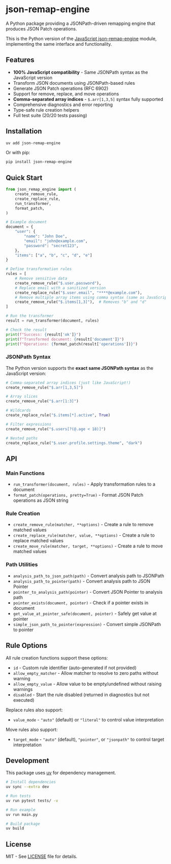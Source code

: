 # json-remap-engine

A Python package providing a JSONPath-driven remapping engine that produces JSON Patch operations.

This is the Python version of the [JavaScript json-remap-engine](../json-remap-engine-js) module, implementing the same interface and functionality.

## Features

- **100% JavaScript compatibility** - Same JSONPath syntax as the JavaScript version
- Transform JSON documents using JSONPath-based rules
- Generate JSON Patch operations (RFC 6902)
- Support for remove, replace, and move operations
- **Comma-separated array indices** - `$.arr[1,3,5]` syntax fully supported
- Comprehensive diagnostics and error reporting
- Type-safe rule creation helpers
- Full test suite (20/20 tests passing)

## Installation

```bash
uv add json-remap-engine
```

Or with pip:

```bash
pip install json-remap-engine
```

## Quick Start

```python
from json_remap_engine import (
    create_remove_rule,
    create_replace_rule,
    run_transformer,
    format_patch,
)

# Example document
document = {
    "user": {
        "name": "John Doe",
        "email": "john@example.com",
        "password": "secret123",
    },
    "items": ["a", "b", "c", "d", "e"]
}

# Define transformation rules
rules = [
    # Remove sensitive data
    create_remove_rule("$.user.password"),
    # Replace email with a sanitized version
    create_replace_rule("$.user.email", "****@example.com"),
    # Remove multiple array items using comma syntax (same as JavaScript!)
    create_remove_rule("$.items[1,3]"),  # Removes "b" and "d"
]

# Run the transformer
result = run_transformer(document, rules)

# Check the result
print(f"Success: {result['ok']}")
print(f"Transformed document: {result['document']}")
print(f"Operations: {format_patch(result['operations'])}")
```

### JSONPath Syntax

The Python version supports the **exact same JSONPath syntax** as the JavaScript version:

```python
# Comma-separated array indices (just like JavaScript!)
create_remove_rule("$.arr[1,3,5]")

# Array slices
create_remove_rule("$.arr[1:3]")

# Wildcards
create_replace_rule("$.items[*].active", True)

# Filter expressions
create_remove_rule("$.users[?(@.age < 18)]")

# Nested paths
create_replace_rule("$.user.profile.settings.theme", "dark")
```

## API

### Main Functions

- `run_transformer(document, rules)` - Apply transformation rules to a document
- `format_patch(operations, pretty=True)` - Format JSON Patch operations as JSON string

### Rule Creation

- `create_remove_rule(matcher, **options)` - Create a rule to remove matched values
- `create_replace_rule(matcher, value, **options)` - Create a rule to replace matched values
- `create_move_rule(matcher, target, **options)` - Create a rule to move matched values

### Path Utilities

- `analysis_path_to_json_path(path)` - Convert analysis path to JSONPath
- `analysis_path_to_pointer(path)` - Convert analysis path to JSON Pointer
- `pointer_to_analysis_path(pointer)` - Convert JSON Pointer to analysis path
- `pointer_exists(document, pointer)` - Check if a pointer exists in document
- `get_value_at_pointer_safe(document, pointer)` - Safely get value at pointer
- `simple_json_path_to_pointer(expression)` - Convert simple JSONPath to pointer

## Rule Options

All rule creation functions support these options:

- `id` - Custom rule identifier (auto-generated if not provided)
- `allow_empty_matcher` - Allow matcher to resolve to zero paths without warning
- `allow_empty_value` - Allow value to be empty/undefined without raising warnings
- `disabled` - Start the rule disabled (returned in diagnostics but not executed)

Replace rules also support:
- `value_mode` - `"auto"` (default) or `"literal"` to control value interpretation

Move rules also support:
- `target_mode` - `"auto"` (default), `"pointer"`, or `"jsonpath"` to control target interpretation

## Development

This package uses [uv](https://docs.astral.sh/uv/) for dependency management.

```bash
# Install dependencies
uv sync --extra dev

# Run tests
uv run pytest tests/ -v

# Run example
uv run main.py

# Build package
uv build
```

## License

MIT - See [LICENSE](LICENSE) file for details.
